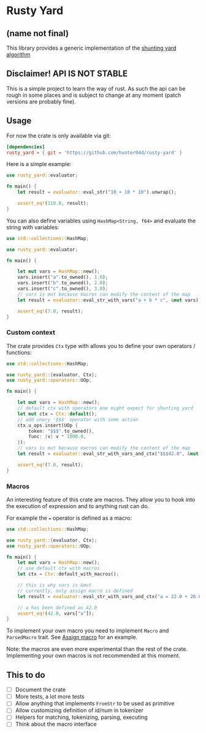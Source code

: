 # Rusty Yard

## (name not final)

This library provides a generic implementation of the [shunting yard algorithm](https://en.wikipedia.org/wiki/Shunting-yard_algorithm])

## Disclaimer! API IS NOT STABLE

This is a simple project to learn the way of rust. As such the api can be rough in some places and is subject to change at any moment (patch versions are probably fine).

## Usage

For now the crate is only available via git:

```toml
[dependencies]
rusty_yard = { git = 'https://github.com/hunter04d/rusty-yard' }
```

Here is a simple example:

```rust
use rusty_yard::evaluator;

fn main() {
    let result = evaluator::eval_str("10 + 10 * 10").unwrap();

    assert_eq!(110.0, result);
}
```

You can also define variables using `HashMap<String, f64>` and evaluate the string with variables:

```rust
use std::collections::HashMap;

use rusty_yard::evaluator;

fn main() {

    let mut vars = HashMap::new();
    vars.insert("a".to_owned(), 1.0);
    vars.insert("b".to_owned(), 2.0);
    vars.insert("c".to_owned(), 3.0);
    // vars is mut because macros can modify the content of the map
    let result = evaluator::eval_str_with_vars("a + b * c", &mut vars).unwrap();

    assert_eq!(7.0, result);
}
```

### Custom context

The crate provides `Ctx` type with allows you to define your own operators / functions:

```rust
use std::collections::HashMap;

use rusty_yard::{evaluator, Ctx};
use rusty_yard::operators::UOp;

fn main() {

    let mut vars = HashMap::new();
    // default ctx with operators one might expect for shunting yard
    let mut ctx = Ctx::default();
    // add unary '$$$' operator with some action
    ctx.u_ops.insert(UOp {
        token: "$$$".to_owned(),
        func: |v| v * 1000.0,
    });
    // vars is mut because macros can modify the content of the map
    let result = evaluator::eval_str_with_vars_and_ctx("$$$42.0", &mut vars, &ctx).unwrap();

    assert_eq!(7.0, result);
}
```

### Macros

An interesting feature of this crate are macros. They allow you to hook into the execution of expression and to anything rust can do.

For example the `=` operator is defined as a macro:

```rust
use std::collections::HashMap;

use rusty_yard::{evaluator, Ctx};
use rusty_yard::operators::UOp;

fn main() {
    let mut vars = HashMap::new();
    // use default ctx with macros
    let ctx = Ctx::default_with_macros();

    // this is why vars is &mut
    // currently, only assign macro is defined
    let result = evaluator::eval_str_with_vars_and_ctx("a = 22.0 + 20.0", &mut vars, &ctx).unwrap();

    // a has been defined as 42.0
    assert_eq!(42.0, vars["a"]);
}
```

To implement your own macro you need to implement `Macro` and `ParsedMacro` trait. See [Assign macro](src/macros/default/assign.rs) for an example.

Note: the macros are even more experimental than the rest of the crate. Implementing your own macros is not recommended at this moment.

## This to do

- [ ] Document the crate
- [ ] More tests, a lot more tests
- [ ] Allow anything that implements `FromStr` to be used as primitive
- [ ] Allow customizing definition of id/num in tokenizer
- [ ] Helpers for matching, tokenizing, parsing, executing
- [ ] Think about the macro interface
